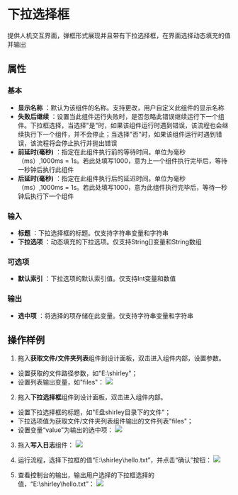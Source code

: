 # 下拉选择框

提供人机交互界面，弹框形式展现并且带有下拉选择框，在界面选择动态填充的值并输出

## 属性

### 基本

- **显示名称** ：默认为该组件的名称。支持更改，用户自定义此组件的显示名称
- **失败后继续** ：设置当此组件运行失败时，是否忽略此错误继续运行下一个组件。下拉框选择，当选择"是"时，如果该组件运行时遇到错误，该流程也会继续执行下一个组件，并不会停止；当选择"否"时，如果该组件运行时遇到错误，该流程将会停止执行并抛出错误
- **前延时(毫秒)** ：指定在此组件执行前的等待时间。单位为毫秒（ms）,1000ms = 1s。若此处填写1000，意为上一个组件执行完毕后，等待一秒钟后执行此组件
- **后延时(毫秒)** ：指定在此组件执行后的延迟时间。单位为毫秒（ms）,1000ms = 1s。若此处填写1000，意为此组件执行完毕后，等待一秒钟后执行下一个组件


### 输入

- **标题** ：下拉选择框的标题。仅支持字符串变量和字符串
- **下拉选项** ：动态填充的下拉选项。仅支持String[]变量和String数组

### 可选项

- **默认索引** ：下拉选项的默认索引值。仅支持Int变量和数值

### 输出

- **选中项** ：将选择的项存储在此变量。仅支持字符串变量和字符串

## 操作样例
1. 拖入**获取文件/文件夹列表**组件到设计面板，双击进入组件内部，设置参数。
- 设置获取的文件路径参数，如"E:\shirley"；
- 设置列表输出变量，如"files"：
![](https://docimages.blob.core.chinacloudapi.cn/images/Activities/dropDown-1.png)

2. 拖入**下拉选择框**组件到设计面板，双击进入组件内部。
- 设置下拉选择框的标题，如"E盘shirley目录下的文件"；
- 下拉选项值为获取文件/文件夹列表组件输出的文件列表"files"；
- 设置变量“value”为输出的选中项：
![](https://docimages.blob.core.chinacloudapi.cn/images/Activities/dropDown-2.png)

3. 拖入**写入日志**组件：
![](https://docimages.blob.core.chinacloudapi.cn/images/Activities/dropDown-3.png)

4. 运行流程，选择下拉框的值“E:\shirley\hello.txt”，并点击“确认”按钮：
![](https://docimages.blob.core.chinacloudapi.cn/images/Activities/dropDown-4.png)

5. 查看控制台的输出，输出用户选择的下拉框选择的值，“E:\shirley\hello.txt”：
![](https://docimages.blob.core.chinacloudapi.cn/images/Activities/dropDown-5.png)


